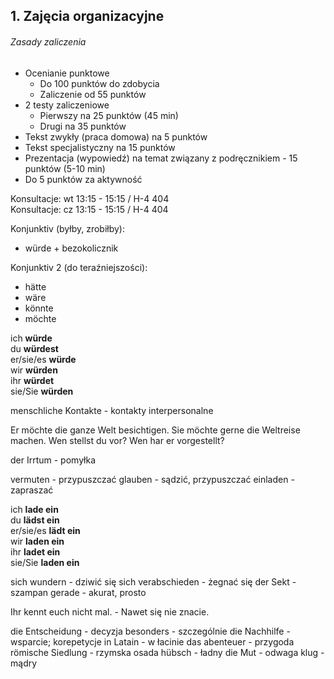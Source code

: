## 1. Zajęcia organizacyjne

###### Zasady zaliczenia

* Ocenianie punktowe
	* Do 100 punktów do zdobycia
	* Zaliczenie od 55 punktów
* 2 testy zaliczeniowe
	* Pierwszy na 25 punktów (45 min)
	* Drugi na 35 punktów
* Tekst zwykły (praca domowa) na 5 punktów
* Tekst specjalistyczny na 15 punktów
* Prezentacja (wypowiedź) na temat związany z podręcznikiem - 15 punktów (5-10 min)
* Do 5 punktów za aktywność

Konsultacje: wt 13:15 - 15:15 / H-4 404  
Konsultacje: cz 13:15 - 15:15 / H-4 404

Konjunktiv (byłby, zrobiłby):
* würde + bezokolicznik

Konjunktiv 2 (do teraźniejszości):
* hätte
* wäre
* könnte
* möchte

ich **würde**  
du **würdest**  
er/sie/es **würde**  
wir **würden**  
ihr **würdet**  
sie/Sie **würden**

menschliche Kontakte - kontakty interpersonalne

Er möchte die ganze Welt besichtigen.
Sie möchte gerne die Weltreise machen.
Wen stellst du vor?
Wen har er vorgestellt?

der Irrtum - pomyłka

vermuten - przypuszczać
glauben - sądzić, przypuszczać
einladen - zapraszać

ich **lade ein**  
du **lädst ein**  
er/sie/es **lädt ein**  
wir **laden ein**  
ihr **ladet ein**  
sie/Sie **laden ein**  

sich wundern - dziwić się
sich verabschieden - żegnać się
der Sekt - szampan
gerade - akurat, prosto

Ihr kennt euch nicht mal. - Nawet się nie znacie.

die Entscheidung - decyzja
besonders - szczególnie
die Nachhilfe - wsparcie; korepetycje
in Latain - w łacinie
das abenteuer - przygoda
römische Siedlung - rzymska osada
hübsch - ładny
die Mut - odwaga
klug - mądry
